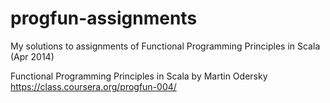 progfun-assignments
===================

My solutions to assignments of Functional Programming Principles in Scala (Apr 2014)

Functional Programming Principles in Scala
by Martin Odersky
https://class.coursera.org/progfun-004/
